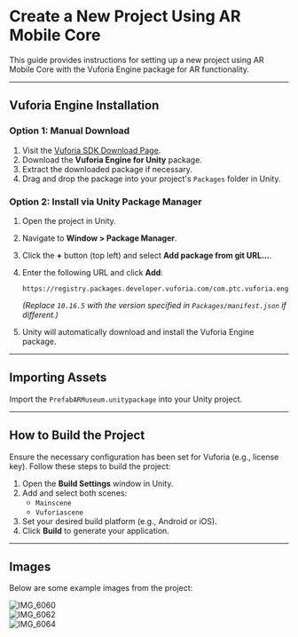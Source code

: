 # Create a New Project Using AR Mobile Core

This guide provides instructions for setting up a new project using AR Mobile Core with the Vuforia Engine package for AR functionality.

---

## Vuforia Engine Installation

### Option 1: Manual Download

1. Visit the [Vuforia SDK Download Page](https://developer.vuforia.com/downloads/sdk).
2. Download the **Vuforia Engine for Unity** package.
3. Extract the downloaded package if necessary.
4. Drag and drop the package into your project's `Packages` folder in Unity.

### Option 2: Install via Unity Package Manager

1. Open the project in Unity.
2. Navigate to **Window > Package Manager**.
3. Click the **+** button (top left) and select **Add package from git URL...**.
4. Enter the following URL and click **Add**:

   ```
   https://registry.packages.developer.vuforia.com/com.ptc.vuforia.engine/10.16.5
   ```

   *(Replace `10.16.5` with the version specified in `Packages/manifest.json` if different.)*

5. Unity will automatically download and install the Vuforia Engine package.

---

## Importing Assets

Import the `PrefabARMuseum.unitypackage` into your Unity project.

---

## How to Build the Project

Ensure the necessary configuration has been set for Vuforia (e.g., license key). Follow these steps to build the project:

1. Open the **Build Settings** window in Unity.
2. Add and select both scenes:
    - `Mainscene`
    - `Vuforiascene`
3. Set your desired build platform (e.g., Android or iOS).
4. Click **Build** to generate your application.

---

## Images

Below are some example images from the project:

![IMG_6060](https://github.com/user-attachments/assets/6c023ace-2d57-4a74-a53d-3e1d4a1f9e0e)  
![IMG_6062](https://github.com/user-attachments/assets/e76e5474-2286-4610-8cfd-f57cf1c864c2)  
![IMG_6064](https://github.com/user-attachments/assets/7f758cf5-4ebc-4da1-aa4a-51679c36da60)


